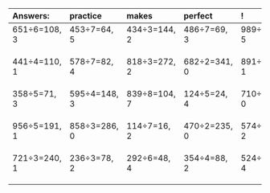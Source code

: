 | Answers: | practice | makes | perfect | ! |
| :--- | :--- | :--- | :--- | :--- |
| 651÷6=108, 3 | 453÷7=64, 5 | 434÷3=144, 2 | 486÷7=69, 3 | 989÷6=164, 5 | 
|   |   |   |   |   | 
|   |   |   |   |   | 
|   |   |   |   |   | 
| 441÷4=110, 1 | 578÷7=82, 4 | 818÷3=272, 2 | 682÷2=341, 0 | 891÷5=178, 1 | 
|   |   |   |   |   | 
|   |   |   |   |   | 
|   |   |   |   |   | 
| 358÷5=71, 3 | 595÷4=148, 3 | 839÷8=104, 7 | 124÷5=24, 4 | 710÷5=142, 0 | 
|   |   |   |   |   | 
|   |   |   |   |   | 
|   |   |   |   |   | 
| 956÷5=191, 1 | 858÷3=286, 0 | 114÷7=16, 2 | 470÷2=235, 0 | 574÷4=143, 2 | 
|   |   |   |   |   | 
|   |   |   |   |   | 
|   |   |   |   |   | 
| 721÷3=240, 1 | 236÷3=78, 2 | 292÷6=48, 4 | 354÷4=88, 2 | 524÷5=104, 4 | 
|   |   |   |   |   | 
|   |   |   |   |   | 
|   |   |   |   |   | 
